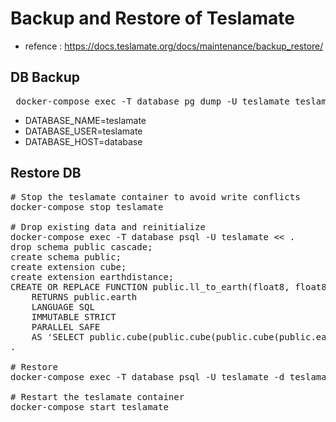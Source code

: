 # Backup and Restore of Teslamate
- refence : https://docs.teslamate.org/docs/maintenance/backup_restore/
## DB Backup
<pre> docker-compose exec -T database pg_dump -U teslamate teslamate > /backuplocation/teslamate.bck </pre>
- DATABASE_NAME=teslamate
- DATABASE_USER=teslamate
- DATABASE_HOST=database

## Restore DB
<pre>
# Stop the teslamate container to avoid write conflicts
docker-compose stop teslamate

# Drop existing data and reinitialize
docker-compose exec -T database psql -U teslamate << .
drop schema public cascade;
create schema public;
create extension cube;
create extension earthdistance;
CREATE OR REPLACE FUNCTION public.ll_to_earth(float8, float8)
    RETURNS public.earth
    LANGUAGE SQL
    IMMUTABLE STRICT
    PARALLEL SAFE
    AS 'SELECT public.cube(public.cube(public.cube(public.earth()*cos(radians(\$1))*cos(radians(\$2))),public.earth()*cos(radians(\$1))*sin(radians(\$2))),public.earth()*sin(radians(\$1)))::public.earth';
.

# Restore
docker-compose exec -T database psql -U teslamate -d teslamate < teslamate.bck

# Restart the teslamate container
docker-compose start teslamate
</pre>
